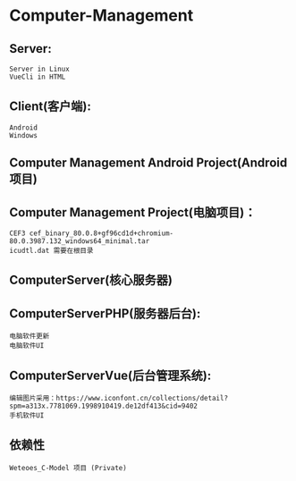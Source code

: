 # Computer-Management
## Server:
    Server in Linux 
    VueCli in HTML 

## Client(客户端):
    Android 
    Windows 

## Computer Management Android Project(Android项目)

## Computer Management Project(电脑项目)：
    CEF3 cef_binary_80.0.8+gf96cd1d+chromium-80.0.3987.132_windows64_minimal.tar 
    icudtl.dat 需要在根目录 

## ComputerServer(核心服务器)

## ComputerServerPHP(服务器后台):
    电脑软件更新 
    电脑软件UI 

## ComputerServerVue(后台管理系统):
    编辑图片采用：https://www.iconfont.cn/collections/detail?spm=a313x.7781069.1998910419.de12df413&cid=9402 
    手机软件UI 

## 依赖性
    Weteoes_C-Model 项目 (Private) 